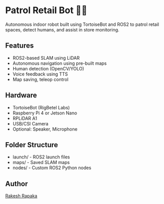 # Patrol Retail Bot 🤖🛒

Autonomous indoor robot built using TortoiseBot and ROS2 to patrol retail spaces, detect humans, and assist in store monitoring.

## Features
- ROS2-based SLAM using LiDAR
- Autonomous navigation using pre-built maps
- Human detection (OpenCV/YOLO)
- Voice feedback using TTS
- Map saving, teleop control

## Hardware
- TortoiseBot (RigBetel Labs)
- Raspberry Pi 4 or Jetson Nano
- RPLiDAR A1
- USB/CSI Camera
- Optional: Speaker, Microphone

## Folder Structure
- launch/ - ROS2 launch files
- maps/ - Saved SLAM maps
- nodes/ - Custom ROS2 Python nodes


## Author
[Rakesh Rapaka](https://www.linkedin.com/in/rakeshrapaka/)
